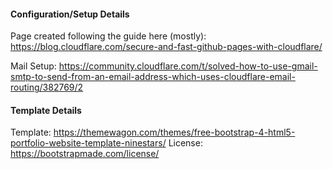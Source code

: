 #### Configuration/Setup Details
Page created following the guide here (mostly): https://blog.cloudflare.com/secure-and-fast-github-pages-with-cloudflare/

Mail Setup: https://community.cloudflare.com/t/solved-how-to-use-gmail-smtp-to-send-from-an-email-address-which-uses-cloudflare-email-routing/382769/2

#### Template Details
Template: https://themewagon.com/themes/free-bootstrap-4-html5-portfolio-website-template-ninestars/
License: https://bootstrapmade.com/license/